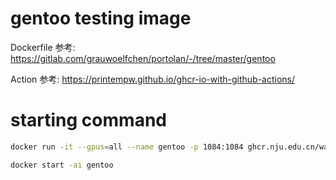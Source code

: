 # gentoo testing image

Dockerfile 参考: https://gitlab.com/grauwoelfchen/portolan/-/tree/master/gentoo

Action 参考: https://printempw.github.io/ghcr-io-with-github-actions/

# starting command

```bash
docker run -it --gpus=all --name gentoo -p 1084:1084 ghcr.nju.edu.cn/wangjiezhe/gentoo-testing:master
```

```bash
docker start -ai gentoo
```
